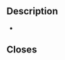 <!--
By submitting this pull request, you agree to:
- follow [Litestar's Code of Conduct](https://github.com/litestar-org/.github/blob/main/CODE_OF_CONDUCT.md)
- follow [Litestar's contribution guidelines](https://github.com/litestar-org/.github/blob/main/CONTRIBUTING.md)
- follow the [PSFs's Code of Conduct](https://www.python.org/psf/conduct/)
-->
## Description

-

<!--
Please add in issue numbers this pull request will close, if applicable
Examples: Fixes #4321 or Closes #1234

Ensure you are using a supported keyword to properly link an issue:
https://docs.github.com/en/issues/tracking-your-work-with-issues/linking-a-pull-request-to-an-issue#linking-a-pull-request-to-an-issue-using-a-keyword
-->
## Closes
